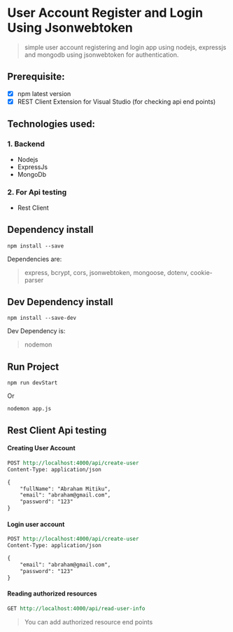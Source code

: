 # User Account Register and Login Using Jsonwebtoken
> simple user account registering and login app using nodejs, expressjs and mongodb using jsonwebtoken for authentication.

## Prerequisite:
- [x] npm latest version
- [x] REST Client Extension for Visual Studio (for checking api end points)

## Technologies used:
### 1. Backend
- Nodejs
- ExpressJs
- MongoDb
### 2. For Api testing
- Rest Client

## Dependency install
```
npm install --save
```
Dependencies are:
> express, bcrypt, cors, jsonwebtoken, mongoose, dotenv, cookie-parser

## Dev Dependency install
```
npm install --save-dev
```
Dev Dependency is:
> nodemon

## Run Project
```
npm run devStart
```
Or
```
nodemon app.js
```

## Rest Client Api testing
#### Creating User Account
```rest
POST http://localhost:4000/api/create-user
Content-Type: application/json

{
    "fullName": "Abraham Mitiku",
    "email": "abraham@gmail.com",
    "password": "123"
}
```
#### Login user account
```rest
POST http://localhost:4000/api/create-user
Content-Type: application/json

{
    "email": "abraham@gmail.com",
    "password": "123"
}
```

#### Reading authorized resources
```rest
GET http://localhost:4000/api/read-user-info
```
> You can add authorized resource end points
